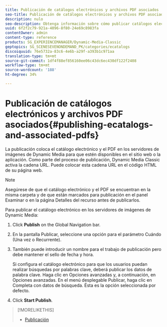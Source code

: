 ```yaml
---
title: Publicación de catálogos electrónicos y archivos PDF asociados
seo-title: Publicación de catálogos electrónicos y archivos PDF asociados
description: nulo
seo-description: Obtenga información sobre cómo publicar catálogos electrónicos y archivos PDF asociados.
uuid: 6f2f2c79-921a-4096-8f80-24e69c8983fa
contentOwner: admin
content-type: reference
products: SG_EXPERIENCEMANAGER/Dynamic-Media-Classic
geptopics: SG_SCENESEVENONDEMAND_PK/categories/ecatalogs
discoiquuid: 76e5732a-83c6-4e6b-a29f-a393b1c971aa
translation-type: tm+mt
source-git-commit: 1df4f88ef856160ee06c43dc6ec430df122f2408
workflow-type: tm+mt
source-wordcount: '188'
ht-degree: 34%

---
```



# Publicación de catálogos electrónicos y archivos PDF asociados{#publishing-ecatalogs-and-associated-pdfs}

La publicación coloca el catálogo electrónico y el PDF en los servidores de imágenes de Dynamic Media para que estén disponibles en el sitio web o la aplicación. Como parte del proceso de publicación, Dynamic Media Classic activa la cadena URL. Puede colocar esta cadena URL en el código HTML de su página web.

>[!NOTE]
>
>Asegúrese de que el catálogo electrónico y el PDF se encuentran en la misma carpeta y de que están marcados para publicación en el panel Examinar o en la página Detalles del recurso antes de publicarlos.

Para publicar el catálogo electrónico en los servidores de imágenes de Dynamic Media:

1. Click **Publish** on the Global Navigation bar.
1. En la pantalla Publicar, seleccione una opción para el parámetro Cuándo (Una vez o Recurrente).
1. También puede introducir un nombre para el trabajo de publicación pero debe mantener el sello de fecha y hora.

   Si configura el catálogo electrónico para que los usuarios puedan realizar búsquedas por palabras clave, deberá publicar los datos de palabra clave. Haga clic en Opciones avanzadas y, a continuación, en Opciones avanzadas. En el menú desplegable Publicar, haga clic en Completa con datos de búsqueda. Ésta es la opción seleccionada por defecto.

1. Click **Start Publish**.

>[!MORELIKETHIS]
>
>* [Publicación](publishing-files.md)

